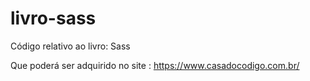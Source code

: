 # livro-sass
Código relativo ao livro: Sass

Que poderá ser adquirido no site : https://www.casadocodigo.com.br/

